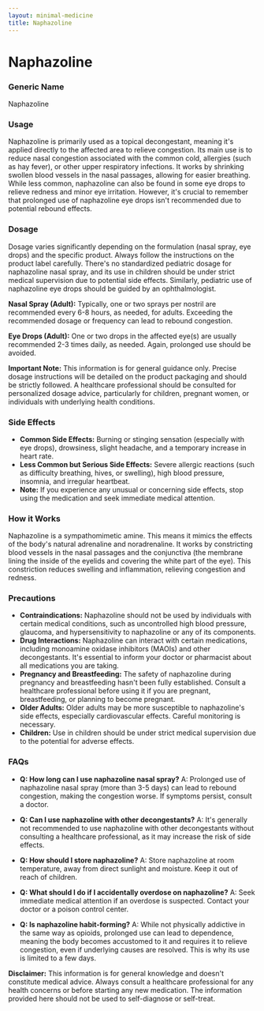 ```yaml
---
layout: minimal-medicine
title: Naphazoline
---
```


# Naphazoline
### Generic Name
Naphazoline

### Usage
Naphazoline is primarily used as a topical decongestant, meaning it's applied directly to the affected area to relieve congestion. Its main use is to reduce nasal congestion associated with the common cold, allergies (such as hay fever), or other upper respiratory infections.  It works by shrinking swollen blood vessels in the nasal passages, allowing for easier breathing. While less common, naphazoline can also be found in some eye drops to relieve redness and minor eye irritation.  However, it's crucial to remember that prolonged use of naphazoline eye drops isn't recommended due to potential rebound effects.

### Dosage
Dosage varies significantly depending on the formulation (nasal spray, eye drops) and the specific product.  Always follow the instructions on the product label carefully.  There's no standardized pediatric dosage for naphazoline nasal spray, and its use in children should be under strict medical supervision due to potential side effects.  Similarly, pediatric use of naphazoline eye drops should be guided by an ophthalmologist.

**Nasal Spray (Adult):**  Typically, one or two sprays per nostril are recommended every 6-8 hours, as needed, for adults.  Exceeding the recommended dosage or frequency can lead to rebound congestion.

**Eye Drops (Adult):**  One or two drops in the affected eye(s) are usually recommended 2-3 times daily, as needed.  Again, prolonged use should be avoided.

**Important Note:**  This information is for general guidance only.  Precise dosage instructions will be detailed on the product packaging and should be strictly followed. A healthcare professional should be consulted for personalized dosage advice, particularly for children, pregnant women, or individuals with underlying health conditions.


### Side Effects
* **Common Side Effects:**  Burning or stinging sensation (especially with eye drops), drowsiness, slight headache, and a temporary increase in heart rate.
* **Less Common but Serious Side Effects:** Severe allergic reactions (such as difficulty breathing, hives, or swelling), high blood pressure, insomnia, and irregular heartbeat.  
* **Note:** If you experience any unusual or concerning side effects, stop using the medication and seek immediate medical attention.

### How it Works
Naphazoline is a sympathomimetic amine.  This means it mimics the effects of the body's natural adrenaline and noradrenaline.  It works by constricting blood vessels in the nasal passages and the conjunctiva (the membrane lining the inside of the eyelids and covering the white part of the eye).  This constriction reduces swelling and inflammation, relieving congestion and redness.


### Precautions
* **Contraindications:** Naphazoline should not be used by individuals with certain medical conditions, such as uncontrolled high blood pressure, glaucoma, and hypersensitivity to naphazoline or any of its components.
* **Drug Interactions:**  Naphazoline can interact with certain medications, including monoamine oxidase inhibitors (MAOIs) and other decongestants.  It's essential to inform your doctor or pharmacist about all medications you are taking.
* **Pregnancy and Breastfeeding:**  The safety of naphazoline during pregnancy and breastfeeding hasn't been fully established.  Consult a healthcare professional before using it if you are pregnant, breastfeeding, or planning to become pregnant.
* **Older Adults:** Older adults may be more susceptible to naphazoline's side effects, especially cardiovascular effects.  Careful monitoring is necessary.
* **Children:** Use in children should be under strict medical supervision due to the potential for adverse effects.


### FAQs
* **Q: How long can I use naphazoline nasal spray?** A:  Prolonged use of naphazoline nasal spray (more than 3-5 days) can lead to rebound congestion, making the congestion worse.  If symptoms persist, consult a doctor.

* **Q: Can I use naphazoline with other decongestants?** A:  It's generally not recommended to use naphazoline with other decongestants without consulting a healthcare professional, as it may increase the risk of side effects.

* **Q: How should I store naphazoline?** A:  Store naphazoline at room temperature, away from direct sunlight and moisture.  Keep it out of reach of children.

* **Q: What should I do if I accidentally overdose on naphazoline?** A:  Seek immediate medical attention if an overdose is suspected.  Contact your doctor or a poison control center.

* **Q: Is naphazoline habit-forming?** A: While not physically addictive in the same way as opioids, prolonged use can lead to dependence, meaning the body becomes accustomed to it and requires it to relieve congestion, even if underlying causes are resolved.  This is why its use is limited to a few days.


**Disclaimer:** This information is for general knowledge and doesn't constitute medical advice.  Always consult a healthcare professional for any health concerns or before starting any new medication.  The information provided here should not be used to self-diagnose or self-treat.
